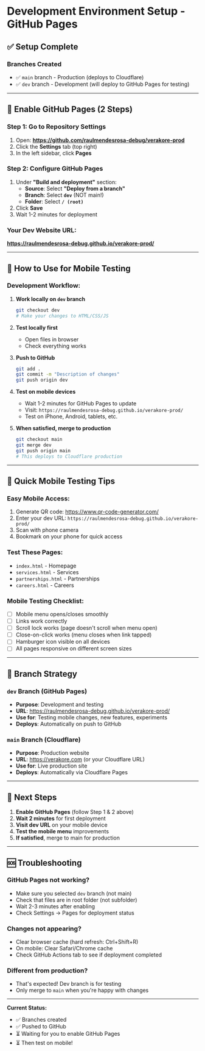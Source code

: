 # Development Environment Setup - GitHub Pages

## ✅ Setup Complete

### Branches Created
- ✅ `main` branch - Production (deploys to Cloudflare)
- ✅ `dev` branch - Development (will deploy to GitHub Pages for testing)

---

## 🚀 Enable GitHub Pages (2 Steps)

### Step 1: Go to Repository Settings
1. Open: **https://github.com/raulmendesrosa-debug/verakore-prod**
2. Click the **Settings** tab (top right)
3. In the left sidebar, click **Pages**

### Step 2: Configure GitHub Pages
1. Under **"Build and deployment"** section:
   - **Source**: Select **"Deploy from a branch"**
   - **Branch**: Select **`dev`** (NOT main!)
   - **Folder**: Select **`/ (root)`**
2. Click **Save**
3. Wait 1-2 minutes for deployment

### Your Dev Website URL:
**https://raulmendesrosa-debug.github.io/verakore-prod/**

---

## 📱 How to Use for Mobile Testing

### Development Workflow:
1. **Work locally on `dev` branch**
   ```bash
   git checkout dev
   # Make your changes to HTML/CSS/JS
   ```

2. **Test locally first**
   - Open files in browser
   - Check everything works

3. **Push to GitHub**
   ```bash
   git add .
   git commit -m "Description of changes"
   git push origin dev
   ```

4. **Test on mobile devices**
   - Wait 1-2 minutes for GitHub Pages to update
   - Visit: `https://raulmendesrosa-debug.github.io/verakore-prod/`
   - Test on iPhone, Android, tablets, etc.

5. **When satisfied, merge to production**
   ```bash
   git checkout main
   git merge dev
   git push origin main
   # This deploys to Cloudflare production
   ```

---

## 🎯 Quick Mobile Testing Tips

### Easy Mobile Access:
1. Generate QR code: https://www.qr-code-generator.com/
2. Enter your dev URL: `https://raulmendesrosa-debug.github.io/verakore-prod/`
3. Scan with phone camera
4. Bookmark on your phone for quick access

### Test These Pages:
- `index.html` - Homepage
- `services.html` - Services
- `partnerships.html` - Partnerships
- `careers.html` - Careers

### Mobile Testing Checklist:
- [ ] Mobile menu opens/closes smoothly
- [ ] Links work correctly
- [ ] Scroll lock works (page doesn't scroll when menu open)
- [ ] Close-on-click works (menu closes when link tapped)
- [ ] Hamburger icon visible on all devices
- [ ] All pages responsive on different screen sizes

---

## 🔄 Branch Strategy

### `dev` Branch (GitHub Pages)
- **Purpose**: Development and testing
- **URL**: https://raulmendesrosa-debug.github.io/verakore-prod/
- **Use for**: Testing mobile changes, new features, experiments
- **Deploys**: Automatically on push to GitHub

### `main` Branch (Cloudflare)
- **Purpose**: Production website
- **URL**: https://verakore.com (or your Cloudflare URL)
- **Use for**: Live production site
- **Deploys**: Automatically via Cloudflare Pages

---

## 📝 Next Steps

1. **Enable GitHub Pages** (follow Step 1 & 2 above)
2. **Wait 2 minutes** for first deployment
3. **Visit dev URL** on your mobile device
4. **Test the mobile menu** improvements
5. **If satisfied**, merge to main for production

---

## 🆘 Troubleshooting

### GitHub Pages not working?
- Make sure you selected `dev` branch (not main)
- Check that files are in root folder (not subfolder)
- Wait 2-3 minutes after enabling
- Check Settings → Pages for deployment status

### Changes not appearing?
- Clear browser cache (hard refresh: Ctrl+Shift+R)
- On mobile: Clear Safari/Chrome cache
- Check GitHub Actions tab to see if deployment completed

### Different from production?
- That's expected! Dev branch is for testing
- Only merge to `main` when you're happy with changes

---

**Current Status:**
- ✅ Branches created
- ✅ Pushed to GitHub
- ⏳ Waiting for you to enable GitHub Pages
- ⏳ Then test on mobile!

